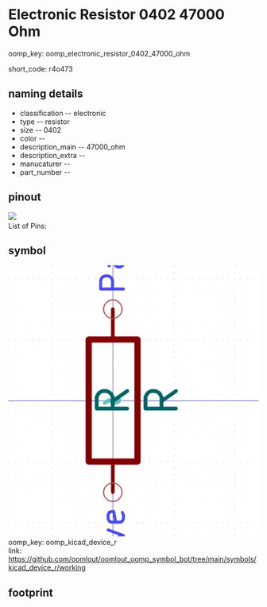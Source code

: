 # Electronic Resistor 0402 47000 Ohm
oomp_key: oomp_electronic_resistor_0402_47000_ohm  

short_code: r4o473
## naming details
* classification -- electronic
* type -- resistor
* size -- 0402
* color -- 
* description_main -- 47000_ohm
* description_extra -- 
* manucaturer -- 
* part_number -- 
## pinout
![](working_pinout_600.png)  
List of Pins:

## symbol

![](symbol/0/working/working_600.png)  
oomp_key: oomp_kicad_device_r  
link: https://github.com/oomlout/oomlout_oomp_symbol_bot/tree/main/symbols/kicad_device_r/working  


## footprint
